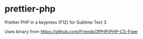 # prettier-php
Prettier PHP in a keypress (F12) for Sublime Text 3

Uses binary from https://github.com/FriendsOfPHP/PHP-CS-Fixer
